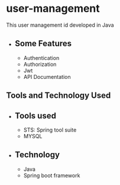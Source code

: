 # user-management
This user management id developed in Java
* Some Features
  -------------
  - Authentication
  - Authorization
  - Jwt
  - API Documentation
    
Tools and Technology Used
-------------------------
* Tools used
  ----------
  - STS: Spring tool suite
  - MYSQL
* Technology
  ----------
   - Java
   - Spring boot framework

